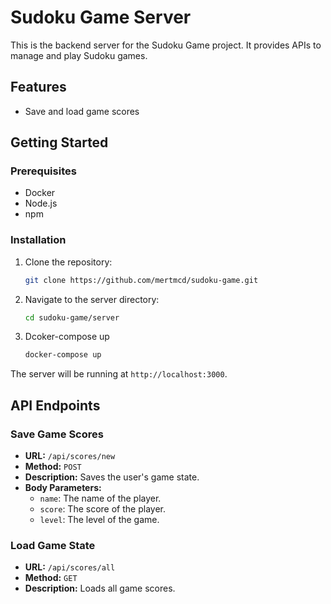 # Sudoku Game Server

This is the backend server for the Sudoku Game project. It provides APIs to manage and play Sudoku games.

## Features

- Save and load game scores


## Getting Started

### Prerequisites

- Docker
- Node.js
- npm

### Installation

1. Clone the repository:
    ```sh
    git clone https://github.com/mertmcd/sudoku-game.git
    ```
2. Navigate to the server directory:
    ```sh
    cd sudoku-game/server
    ```
3. Dcoker-compose up
    ```sh
    docker-compose up
    ```

The server will be running at `http://localhost:3000`.

## API Endpoints


### Save Game Scores

- **URL:** `/api/scores/new`
- **Method:** `POST`
- **Description:** Saves the user's game state.
- **Body Parameters:**
    - `name`: The name of the player.
    - `score`: The score of the player.
    - `level`: The level of the game.

### Load Game State

- **URL:** `/api/scores/all`
- **Method:** `GET`
- **Description:** Loads all game scores.